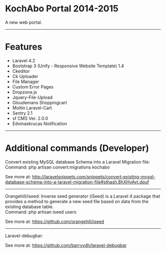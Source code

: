 # KochAbo Portal 2014-2015

A new web portal.

----------------------------------------------------------------

# Features

- Laravel 4.2
- Bootstrap 3 (Unify - Responsive Website Template) 1.4
- Ckeditor
- Ck Uploader
- File Manager
- Custom Error Pages
- Dropzone.js
- Jquery-File-Upload
- Gloudemans Shoppingcart
- Moltin Laravel-Cart
- Sentry 2.1
- sf CMS Ver. 2.0.0
- Edvinaskrucas Notification

----------------------------------------------------------------

# Additional commands (Developer)

Convert existing MySQL database Schema into a Laravel Migration file: <br>
Command: php artisan convert:migrations kochabo

See more at: http://laravelsnippets.com/snippets/convert-existing-mysql-database-schema-into-a-laravel-migration-file#sthash.8hXHyAyt.dpuf

----------------------------------------------------------------

Orangehill/iseed:
Inverse seed generator (iSeed) is a Laravel 4 package that provides a method to generate a new seed file based on data from the existing database table.<br>
Command: php artisan iseed users

See more at: https://github.com/orangehill/iseed

----------------------------------------------------------------

Laravel-debugbar:

See more at: https://github.com/barryvdh/laravel-debugbar